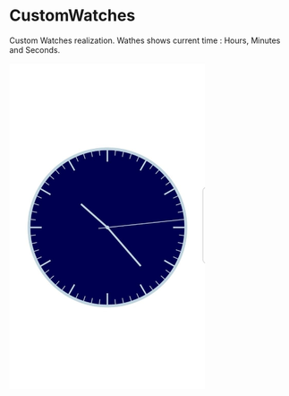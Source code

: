 # CustomWatches

Custom Watches realization.
Wathes shows current time : Hours, Minutes and Seconds.

<img src="screen.jpg" width="350" title="hover text">
